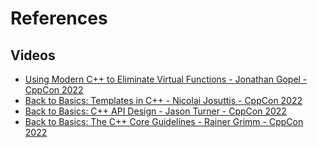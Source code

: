 # References

## Videos

- [Using Modern C++ to Eliminate Virtual Functions - Jonathan Gopel - CppCon 2022](https://www.youtube.com/watch?v=gTNJXVmuRRA)
- [Back to Basics: Templates in C++ - Nicolai Josuttis - CppCon 2022](https://www.youtube.com/watch?v=HqsEHG0QJXU)
- [Back to Basics: C++ API Design - Jason Turner - CppCon 2022](https://www.youtube.com/watch?v=zL-vn_pGGgY)
- [Back to Basics: The C++ Core Guidelines - Rainer Grimm - CppCon 2022](https://www.youtube.com/watch?v=UONLB7wBVSc)
